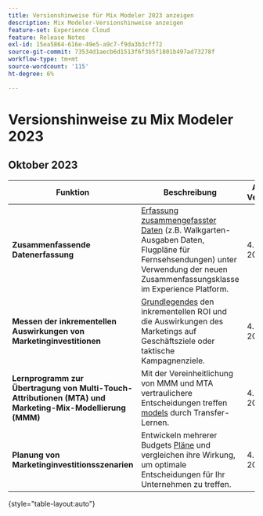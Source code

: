 ```yaml
---
title: Versionshinweise für Mix Modeler 2023 anzeigen
description: Mix Modeler-Versionshinweise anzeigen
feature-set: Experience Cloud
feature: Release Notes
exl-id: 15ea5864-616e-49e5-a9c7-f9da3b3cff72
source-git-commit: 73534d1aecb6d1513f6f3b5f1801b497ad73278f
workflow-type: tm+mt
source-wordcount: '115'
ht-degree: 6%

---
```


# Versionshinweise zu Mix Modeler 2023

## Oktober 2023

| Funktion | Beschreibung | Allgemeine Verfügbarkeit |
|---|---|---|
| **Zusammenfassende Datenerfassung** | [Erfassung zusammengefasster Daten](../ingest-data/overview.md) (z.B. Walkgarten-Ausgaben Daten, Flugpläne für Fernsehsendungen) unter Verwendung der neuen Zusammenfassungsklasse im Experience Platform. | 4. Oktober 2023 |
| **Messen der inkrementellen Auswirkungen von Marketinginvestitionen** | [Grundlegendes](../dashboard/overview.md) den inkrementellen ROI und die Auswirkungen des Marketings auf Geschäftsziele oder taktische Kampagnenziele. | 4. Oktober 2023 |
| **Lernprogramm zur Übertragung von Multi-Touch-Attributionen (MTA) und Marketing-Mix-Modellierung (MMM)** | Mit der Vereinheitlichung von MMM und MTA vertraulichere Entscheidungen treffen [models](../models/overview.md) durch Transfer-Lernen. | 4. Oktober 2023 |
| **Planung von Marketinginvestitionsszenarien** | Entwickeln mehrerer Budgets [Pläne](../plans/overview.md) und vergleichen ihre Wirkung, um optimale Entscheidungen für Ihr Unternehmen zu treffen. | 4. Oktober 2023 |

{style="table-layout:auto"}
